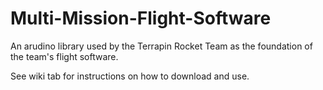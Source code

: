# Multi-Mission-Flight-Software
An arudino library used by the Terrapin Rocket Team as the foundation of the team's flight software.

See wiki tab for instructions on how to download and use.
